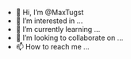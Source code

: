 - 👋 Hi, I’m @MaxTugst
- 👀 I’m interested in ...
- 🌱 I’m currently learning ...
- 💞️ I’m looking to collaborate on ...
- 📫 How to reach me ...

<!---
MaxTugst/MaxTugst is a ✨ special ✨ repository because its `README.md` (this file) appears on your GitHub profile.
You can click the Preview link to take a look at your changes.
--->
